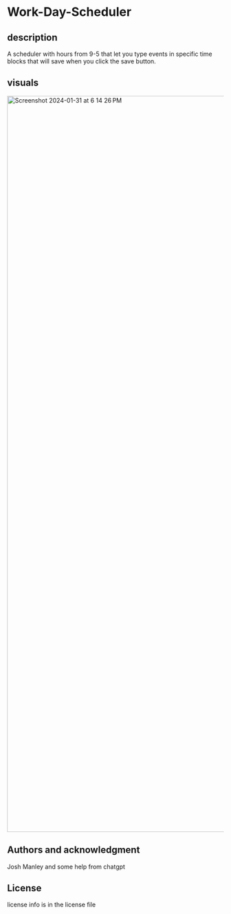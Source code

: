 # Work-Day-Scheduler

## description
A scheduler with hours from 9-5 that let you type events in specific time blocks that will save when you click the save button.

## visuals

<img width="1710" alt="Screenshot 2024-01-31 at 6 14 26 PM" src="https://github.com/Josh-Manley/Work-Day-Scheduler/assets/150214190/4aecd5da-28d1-49d6-b0f1-b85fab9c732f">

## Authors and acknowledgment
Josh Manley and some help from chatgpt

## License
license info is in the license file
